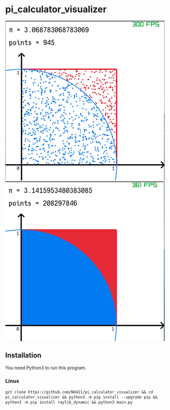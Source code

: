 # pi_calculator_visualizer

![screenshot1](https://raw.githubusercontent.com/NO411/pi_calculator_visualizer/master/resources/screenshots/screenshot1.png)
![screenshot2](https://raw.githubusercontent.com/NO411/pi_calculator_visualizer/master/resources/screenshots/screenshot2.png)

## Installation

You need Python3 to run this program.

### Linux

```
git clone https://github.com/NO411/pi_calculator_visualizer && cd pi_calculator_visualizer && python3 -m pip install --upgrade pip && python3 -m pip install raylib_dynamic && python3 main.py

```
